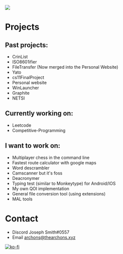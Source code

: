 <!--
**TheArchons/TheArchons** is a ✨ _special_ ✨ repository because its `README.md` (this file) appears on your GitHub profile.

Here are some ideas to get you started:

- 🔭 I’m currently working on ...
- 🌱 I’m currently learning ...
- 👯 I’m looking to collaborate on ...
- 🤔 I’m looking for help with ...
- 💬 Ask me about ...
- 📫 How to reach me: ...
- 😄 Pronouns: ...
- ⚡ Fun fact: ...
-->

<img src="https://skillicons.dev/icons?i=cpp,py,rust,git,github,vscode,bash,powershell,aws,js,html,css" />

# Projects

## Past projects:
- CrinList
- ISO8601ifier
- FileTransfer (Now merged into the Personal Website)
- Yato
- cs11FinalProject
- Personal website
- WinLauncher
- Graphite
- NETSI

## Currently working on:
- Leetcode
- Competitive-Programming

## I want to work on:
- Multiplayer chess in the command line
- Fastest route calculator with google maps
- Word descrambler
- Camscanner but it's foss
- Deacronymer
- Typing test (similar to Monkeytype) for Android/IOS
- My own QOI implementation
- General file conversion tool (using extensions)
- MAL tools

# Contact
- Discord Joseph Smith#0557
- Email archons@thearchons.xyz

[![ko-fi](https://ko-fi.com/img/githubbutton_sm.svg)](https://ko-fi.com/H2H0DC8X3)
